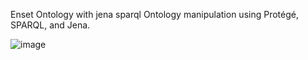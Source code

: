 Enset Ontology with jena sparql
Ontology manipulation using Protégé, SPARQL, and Jena.

![image](https://github.com/el-moudni-hicham/enset-ontology-jena-sparql/assets/85403056/5c9770cf-3459-4263-b09b-117d52c0650e)
